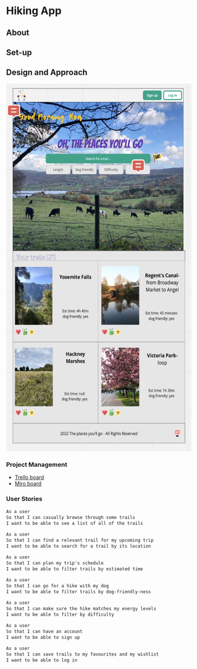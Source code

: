 # Hiking App

## About

## Set-up

## Design and Approach
<img src="src/images/hikes-app-sketch.png" alt="logo" width="600" height="1000" />

### Project Management
- [Trello board](https://trello.com/b/ClZSDPID/hikes-app)
- [Miro board](https://miro.com/app/board/uXjVO3w6Di8=/)

### User Stories

```
As a user
So that I can casually browse through some trails
I want to be able to see a list of all of the trails
```

```
As a user
So that I can find a relevant trail for my upcoming trip
I want to be able to search for a trail by its location
```

```
As a user
So that I can plan my trip's schedule
I want to be able to filter trails by estimated time
```

```
As a user
So that I can go for a hike with my dog
I want to be able to filter trails by dog-friendly-ness
```

```
As a user
So that I can make sure the hike matches my energy levels
I want to be able to filter by difficulty
```

```
As a user
So that I can have an account
I want to be able to sign up 
```

```
As a user
So that I can save trails to my favourites and my wishlist
I want to be able to log in
```